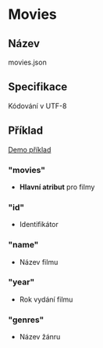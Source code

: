 # Movies

## Název

movies.json

## Specifikace

Kódování v UTF-8

## Příklad

[Demo příklad](movies.json)


### "movies"
- **Hlavní atribut** pro filmy

### "id"
- Identifikátor

### "name"
- Název filmu

### "year"
- Rok vydání filmu

### "genres"
- Název žánru
